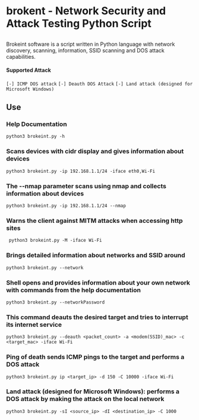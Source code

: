 # brokent - Network Security and Attack Testing Python Script

##

Brokeint software is a script written in Python language with network discovery, scanning, information, SSID scanning and 
DOS attack capabilities.

#### Supported Attack

`[-] ICMP DOS attack`
`[-] Deauth DOS Attack`
`[-] Land attack (designed for Microsoft Windows)`

##

## Use

### Help Documentation

`python3 brokeint.py -h`

###  Scans devices with cidr display and gives information about devices 

`python3 brokeint.py -ip 192.168.1.1/24 -iface eth0,Wi-Fi`

### The --nmap parameter scans using nmap and collects information about devices

`python3 brokeint.py -ip 192.168.1.1/24 --nmap`

### Warns the client against MITM attacks when accessing http sites

`
python3 brokeint.py -M -iface Wi-Fi`

### Brings detailed information about networks and SSID around

`python3 brokeint.py --network`

### Shell opens and provides information about your own network with commands from the help documentation

`python3 brokeint.py --networkPassword`

### This command deauts the desired target and tries to interrupt its internet service

`python3 brokeint.py --deauth <packet_count> -a <modem(SSID)_mac> -c <target_mac> -iface Wi-Fi`

### Ping of death sends ICMP pings to the target and performs a DOS attack

`python3 brokeint.py ip <target_ip> -d 150 -C 10000 -iface Wi-Fi`

### Land attack (designed for Microsoft Windows): performs a DOS attack by making the attack on the local network

`python3 brokeint.py -sI <source_ip> -dI <destination_ip> -C 1000`
